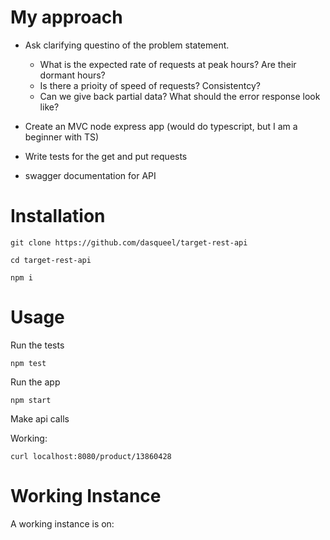 # My approach

- Ask clarifying questino of the problem statement.

  - What is the expected rate of requests at peak hours? Are their dormant hours?
  - Is there a prioity of speed of requests? Consistentcy?
  - Can we give back partial data? What should the error response look like?

- Create an MVC node express app (would do typescript, but I am a beginner with TS)

* Write tests for the get and put requests

* swagger documentation for API

# Installation

```
git clone https://github.com/dasqueel/target-rest-api

cd target-rest-api

npm i
```

# Usage

Run the tests

```
npm test
```

Run the app

```
npm start
```

Make api calls

Working:

```
curl localhost:8080/product/13860428
```

# Working Instance

A working instance is on: <the heroku api url>

